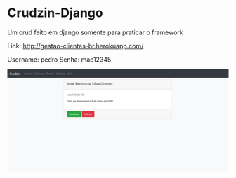 # Crudzin-Django

Um crud feito em django somente para praticar o framework

Link: http://gestao-clientes-br.herokuapp.com/

Username: pedro
Senha: mae12345

![alt text](https://github.com/oopaze/crudzin-django/blob/master/static/img/CRUD.png?raw=true)
